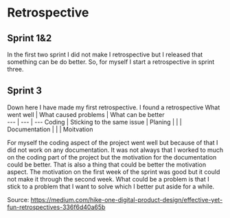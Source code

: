 # Retrospective

## Sprint 1&2
In the first two sprint I did not make I retrospective but I released that something can be do better. So, for myself I start a retrospective in sprint three.

## Sprint 3
Down here I have made my first retrospective. I found a retrospective
What went well | What caused problems | What can be better  
--- | --- | ---
Coding | Sticking to the same issue | Planing 
 | |  | Documentation
  |  |  | Moitvation
 
 For myself the coding aspect of the project went well but because of that I did not work on any documentation. It was not always that I worked to much on the coding part of the project but the motivation for the documentation could be better. That is also a thing that could be better the motivation aspect. The motivation on the first week of the sprint was good but it could not make it through the second week. What could be a problem is that I stick to a problem that I want to solve which I better put aside for a while.


Source: https://medium.com/hike-one-digital-product-design/effective-yet-fun-retrospectives-336f6d40a65b
